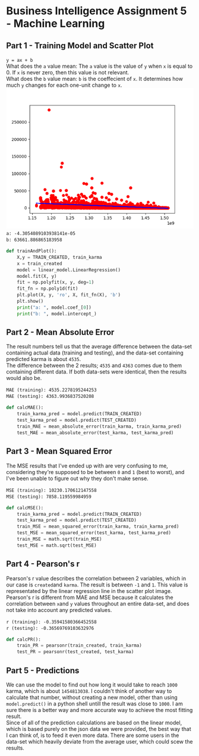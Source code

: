 # Business Intelligence Assignment 5 - Machine Learning

## Part 1   - Training Model and Scatter Plot
`y = ax + b`  
What does the `a` value mean: The `a` value is the value of `y` when `x` is equal to 0. If `x` is never zero, then this value is not relevant.   
What does the `b` value mean: `b` is the coeffecient of `x`. It determines how much `y` changes for each one-unit change to `x`.  
![Scatter Plot of Data](HackerNewsPlot.png)  
`a: -4.3054089103938141e-05`  
`b: 63661.886865183958`  
```python
def trainAndPlot():
    X,y = TRAIN_CREATED, train_karma
    x = train_created
    model = linear_model.LinearRegression()
    model.fit(X, y)
    fit = np.polyfit(x, y, deg=1)
    fit_fn = np.poly1d(fit)
    plt.plot(X, y, 'ro', X, fit_fn(X), 'b')
    plt.show()
    print("a: ", model.coef_[0])
    print("b: ", model.intercept_)
```
## Part 2 - Mean Absolute Error
The result numbers tell us that the average difference between the data-set containing actual data (training and testing), and the data-set containing predicted karma is about `4535`.  
The difference between the 2 results; `4535` and `4363` comes due to them containing different data. If both data-sets were identical, then the results would also be.  
  
`MAE (training): 4535.2278195244253`   
`MAE (testing): 4363.9936837520208`  
```python
def calcMAE():
    train_karma_pred = model.predict(TRAIN_CREATED)
    test_karma_pred = model.predict(TEST_CREATED)
    train_MAE = mean_absolute_error(train_karma, train_karma_pred)
    test_MAE = mean_absolute_error(test_karma, test_karma_pred)
```
## Part 3 - Mean Squared Error  
The MSE results that I've ended up with are very confusing to me, considering they're supposed to be between `0` and `1` (best to worst), and I've been unable to figure out why they don't make sense.  
  
`MSE (training): 10230.170612147558`   
`MSE (testing): 7858.119559984959`  
```python
def calcMSE():
    train_karma_pred = model.predict(TRAIN_CREATED)
    test_karma_pred = model.predict(TEST_CREATED)
    train_MSE = mean_squared_error(train_karma, train_karma_pred)
    test_MSE = mean_squared_error(test_karma, test_karma_pred)
	train_MSE = math.sqrt(train_MSE)
    test_MSE = math.sqrt(test_MSE)
```
## Part 4 - Pearson's r
Pearson's r value describes the correlation between 2 variables, which in our case is `created`and `karma`. The result is between `-1` and `1`. This value is representated by the linear regression line in the scatter plot image. Pearson's r is different from MAE and MSE because it calculates the correlation between `x`and `y` values throughout an entire data-set, and does not take into account any predicted values.  
  
`r (training): -0.35941580366452558`   
`r (testing): -0.36569769103632976`  
```python
def calcPR():
    train_PR = pearsonr(train_created, train_karma)
    test_PR = pearsonr(test_created, test_karma)
```
## Part 5 - Predictions
We can use the model to find out how long it would take to reach `1000` karma, which is about `1454813038`. I couldn't think of another way to calculate that number, without creating a new model, other than using `model.predict()` in a python shell untill the result was close to `1000`. I am sure there is a better way and more accurate way to achieve the most fitting result.  
Since of all of the prediction calculations are based on the linear model, which is based purely on the json data we were provided, the best way that I can think of, is to feed it even more data. There are some users in the data-set which heavily deviate from the average user, which could scew the results.
